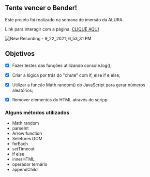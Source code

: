 ## Tente vencer o Bender!
Este projeto foi realizado na semana de imersão da ALURA. 

Link para interagir com a página: [CLIQUE AQUI](https://github.com/PeterTechDev/Adivinhe-o-numero/edit/main/README.md)

![New Recording - 9_22_2021, 6_53_31 PM](https://user-images.githubusercontent.com/78622386/134435557-a3848930-a7c5-44dd-bb15-54ace06d1d3c.gif)


## Objetivos

- [x] Fazer testes das funções utilizando console.log();  

- [x] Criar a lógica por trás do "chute" com if, else if e else; 

- [x] Utilizar a função Math.random() do JavaScript para gerar números aleatórios; 

- [x] Remover elementos do HTML através do scripp 

### Alguns métodos utilizados
- Math.random
- parseInt
- Arrow function
- Seletores DOM
- forEach
- setTimeout
- if else
- innerHTML
- operador ternário
- appendChild

